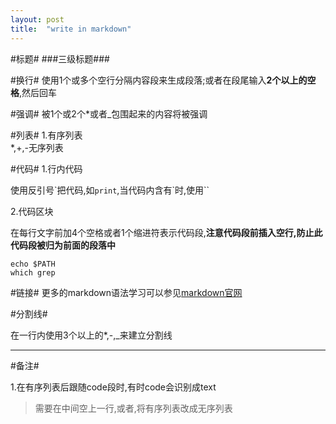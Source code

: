 ```yaml
---
layout: post 
title:  "write in markdown"
---
```


#标题#
###三级标题###

#换行#
使用1个或多个空行分隔内容段来生成段落;或者在段尾输入**2个以上的空格**,然后回车

#强调#
被1个或2个\*或者\_包围起来的内容将被强调

#列表#
1\.有序列表    
\*,\+,\-无序列表

#代码#
1.行内代码

使用反引号\`把代码,如`print`,当代码内含有\`时,使用\`\`

2.代码区块

在每行文字前加4个空格或者1个缩进符表示代码段,**注意代码段前插入空行,防止此代码段被归为前面的段落中**

    echo $PATH
    which grep

#链接#
更多的markdown语法学习可以参见[markdown官网][office site]

#分割线#

在一行内使用3个以上的\*,\-,\_来建立分割线

----

#备注#

1.在有序列表后跟随code段时,有时code会识别成text

> 需要在中间空上一行,或者,将有序列表改成无序列表

[office site]:http://daringfireball.net/projects/markdown/syntax 

